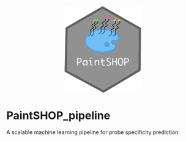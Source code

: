 <div align="center">
  <img src="PaintSHOP-logo.png" width="200">
</div>

# PaintSHOP_pipeline
A scalable machine learning pipeline for probe specificity prediction.
